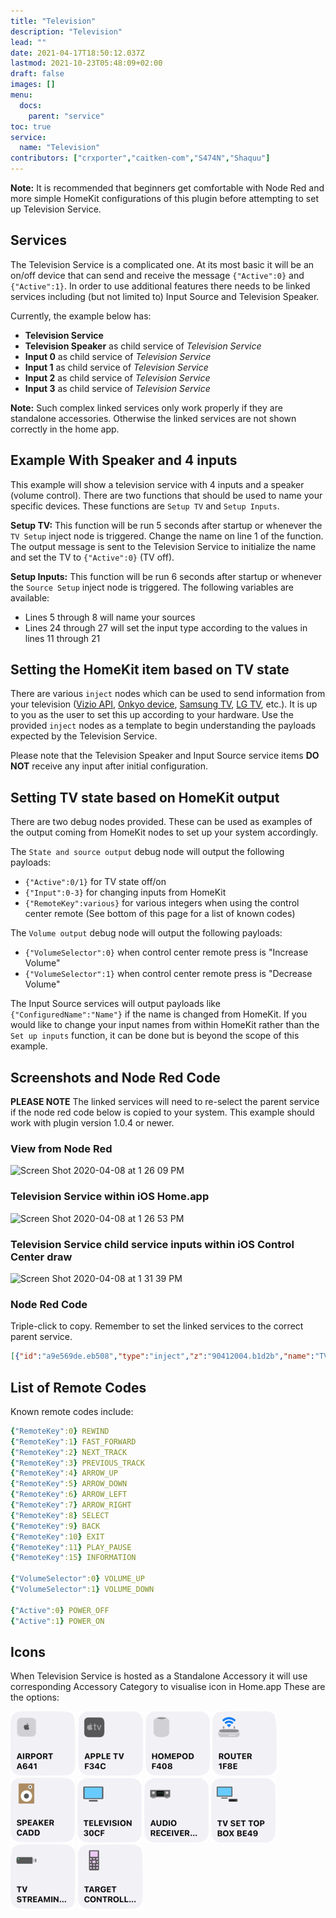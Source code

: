 ```yaml
---
title: "Television"
description: "Television"
lead: ""
date: 2021-04-17T18:50:12.037Z
lastmod: 2021-10-23T05:48:09+02:00
draft: false
images: []
menu:
  docs:
    parent: "service"
toc: true
service:
  name: "Television"
contributors: ["crxporter","caitken-com","S474N","Shaquu"]
---
```


**Note:** It is recommended that beginners get comfortable with Node Red and more simple HomeKit configurations of this plugin before attempting to set up Television Service.

## Services

The Television Service is a complicated one. At its most basic it will be an on/off device that can send and receive the message `{"Active":0}` and `{"Active":1}`. In order to use additional features there needs to be linked services including (but not limited to) Input Source and Television Speaker.

Currently, the example below has:

* **Television Service**
* **Television Speaker** as child service of _Television Service_
* **Input 0** as child service of _Television Service_
* **Input 1** as child service of _Television Service_
* **Input 2** as child service of _Television Service_
* **Input 3** as child service of _Television Service_

**Note:** Such complex linked services only work properly if they are standalone accessories. Otherwise the linked services are not shown correctly in the home app.

## Example With Speaker and 4 inputs

This example will show a television service with 4 inputs and a speaker (volume control). There are two functions that should be used to name your specific devices. These functions are `Setup TV` and `Setup Inputs`.

**Setup TV:**
This function will be run 5 seconds after startup or whenever the `TV Setup` inject node is triggered. Change the name on line 1 of the function. The output message is sent to the Television Service to initialize the name and set the TV to `{"Active":0}` (TV off).

**Setup Inputs:**
This function will be run 6 seconds after startup or whenever the `Source Setup` inject node is triggered. The following variables are available:

* Lines 5 through 8 will name your sources
* Lines 24 through 27 will set the input type according to the values in lines 11 through 21

## Setting the HomeKit item based on TV state

There are various `inject` nodes which can be used to send information from your television ([Vizio API](https://github.com/exiva/Vizio_SmartCast_API), [Onkyo device](https://github.com/estbeetoo/node-red-contrib-eiscp), [Samsung TV](https://github.com/Toxblh/node-red-contrib-samsung-tv-control), [LG TV](https://github.com/hobbyquaker/node-red-contrib-lgtv), etc.). It is up to you as the user to set this up according to your hardware. Use the provided `inject` nodes as a template to begin understanding the payloads expected by the Television Service.

Please note that the Television Speaker and Input Source service items **DO NOT** receive any input after initial configuration.

## Setting TV state based on HomeKit output

There are two debug nodes provided. These can be used as examples of the output coming from HomeKit nodes to set up your system accordingly.

The `State and source output` debug node will output the following payloads:

* `{"Active":0/1}` for TV state off/on
* `{"Input":0-3}` for changing inputs from HomeKit
* `{"RemoteKey":various}` for various integers when using the control center remote (See bottom of this page for a list of known codes)

The `Volume output` debug node will output the following payloads:

* `{"VolumeSelector":0}` when control center remote press is "Increase Volume"
* `{"VolumeSelector":1}` when control center remote press is "Decrease Volume"

The Input Source services will output payloads like `{"ConfiguredName":"Name"}` if the name is changed from HomeKit. If you would like to change your input names from within HomeKit rather than the `Set up inputs` function, it can be done but is beyond the scope of this example.

## Screenshots and Node Red Code

**PLEASE NOTE** The linked services will need to re-select the parent service if the node red code below is copied to your system. This example should work with plugin version 1.0.4 or newer.

### View from Node Red

![Screen Shot 2020-04-08 at 1 26 09 PM](https://user-images.githubusercontent.com/38265886/78819862-83201b80-799c-11ea-88d0-82d67249dcf3.png)

### Television Service within iOS Home.app

![Screen Shot 2020-04-08 at 1 26 53 PM](https://user-images.githubusercontent.com/38265886/78819919-9d59f980-799c-11ea-804f-5642fbb81f4e.png)

### Television Service child service inputs within iOS Control Center draw

![Screen Shot 2020-04-08 at 1 31 39 PM](https://user-images.githubusercontent.com/38265886/78820371-486ab300-799d-11ea-88a7-dbc746c780ad.png)

### Node Red Code

Triple-click to copy. Remember to set the linked services to the correct parent service.

```json
[{"id":"a9e569de.eb508","type":"inject","z":"90412004.b1d2b","name":"TV on","topic":"","payload":"{\"Active\":1}","payloadType":"json","repeat":"","crontab":"","once":false,"onceDelay":0.1,"x":310,"y":960,"wires":[["93bc492d.3d6848"]]},{"id":"250f61e5.cdbe8e","type":"inject","z":"90412004.b1d2b","name":"TV off","topic":"","payload":"{\"Active\":0}","payloadType":"json","repeat":"","crontab":"","once":false,"onceDelay":0.1,"x":310,"y":1000,"wires":[["93bc492d.3d6848"]]},{"id":"db46bcc.eec00c","type":"debug","z":"90412004.b1d2b","name":"State and source output","active":true,"tosidebar":true,"console":false,"tostatus":false,"complete":"payload","targetType":"msg","x":990,"y":960,"wires":[]},{"id":"d01e0a4e.49da68","type":"debug","z":"90412004.b1d2b","name":"Volume output","active":true,"tosidebar":true,"console":false,"tostatus":false,"complete":"payload","targetType":"msg","x":1000,"y":1280,"wires":[]},{"id":"26b7c791.d278","type":"inject","z":"90412004.b1d2b","name":"TV Setup","topic":"","payload":"","payloadType":"date","repeat":"","crontab":"","once":true,"onceDelay":"5","x":320,"y":900,"wires":[["404e9088.92a208"]]},{"id":"2028cd20.56072a","type":"inject","z":"90412004.b1d2b","name":"Source Setup","topic":"","payload":"","payloadType":"date","repeat":"","crontab":"","once":true,"onceDelay":"6","x":320,"y":1360,"wires":[["ab0cd2f6.17b038"]]},{"id":"404e9088.92a208","type":"function","z":"90412004.b1d2b","name":"Setup TV","func":"var name = \"Television\";\n\nmsg.payload = {\n \"ConfiguredName\": name,\n \"ActiveIdentifier\" : 0,\n \"SleepDiscoveryMode\" : 0,\n \"Active\" : 0\n};\nreturn msg;","outputs":1,"noerr":0,"x":500,"y":900,"wires":[["93bc492d.3d6848"]]},{"id":"8e8be1d8.38174","type":"inject","z":"90412004.b1d2b","name":"Input 1","topic":"","payload":"{\"ActiveIdentifier\":1}","payloadType":"json","repeat":"","crontab":"","once":false,"onceDelay":0.1,"x":310,"y":1120,"wires":[["93bc492d.3d6848"]]},{"id":"27b2cba.39cb534","type":"inject","z":"90412004.b1d2b","name":"Input 0","topic":"","payload":"{\"ActiveIdentifier\":0}","payloadType":"json","repeat":"","crontab":"","once":false,"onceDelay":0.1,"x":310,"y":1080,"wires":[["93bc492d.3d6848"]]},{"id":"212a935c.2d79f4","type":"inject","z":"90412004.b1d2b","name":"Input 2","topic":"","payload":"{\"ActiveIdentifier\":2}","payloadType":"json","repeat":"","crontab":"","once":false,"onceDelay":0.1,"x":310,"y":1160,"wires":[["93bc492d.3d6848"]]},{"id":"fd8b49ca.2333b","type":"inject","z":"90412004.b1d2b","name":"Input 3","topic":"","payload":"{\"ActiveIdentifier\":3}","payloadType":"json","repeat":"","crontab":"","once":false,"onceDelay":0.1,"x":310,"y":1200,"wires":[["93bc492d.3d6848"]]},{"id":"ab0cd2f6.17b038","type":"function","z":"90412004.b1d2b","name":"Set up inputs","func":"// This function will initialize and name inputs\n// it is set to work with 4 inputs\n\n// INPUT SOURCE NAMES\nvar input0 = \"HDMI 1\";\nvar input1 = \"HDMI 2\";\nvar input2 = \"Apple TV\";\nvar input3 = \"Wii U\";\n\n// INPUT SOURCE TYPES\nvar OTHER = 0;\nvar HOME_SCREEN = 1;\nvar TUNER = 2;\nvar HDMI = 3;\nvar COMPOSITE_VIDEO = 4;\nvar S_VIDEO = 5;\nvar COMPONENT_VIDEO = 6;\nvar DVI = 7;\nvar AIRPLAY = 8;\nvar USB = 9;\nvar APPLICATION = 10;\n\n// Configure your input types based on options above\nvar input0type = HDMI;\nvar input1type = HDMI;\nvar input2type = HDMI;\nvar input3type = COMPOSITE_VIDEO;\n\n\n// Duplicate or remove sets if you have more or fewer inputs\nvar msg0={};\nvar msg1={};\nvar msg2={};\nvar msg3={};\n\nmsg0.payload = {\n    \"Identifier\": 0,\n    \"IsConfigured\" : 1,\n    \"ConfiguredName\": input0,\n    \"InputSourceType\": input0type\n};\nmsg1.payload = {\n    \"Identifier\": 1,\n    \"IsConfigured\" : 1,\n    \"ConfiguredName\": input1,\n    \"InputSourceType\": input1type\n};\nmsg2.payload = {\n    \"Identifier\": 2,\n    \"IsConfigured\" : 1,\n    \"ConfiguredName\": input2,\n    \"InputSourceType\": input2type\n};\nmsg3.payload = {\n    \"Identifier\": 3,\n    \"IsConfigured\" : 1,\n    \"ConfiguredName\" : input3,\n    \"InputSourceType\" : input3type\n};\nreturn [msg0,msg1,msg2,msg3];","outputs":4,"noerr":0,"x":530,"y":1360,"wires":[["8ff895bc.7b935"],["f74be9ff.fa82a8"],["497e4a93.2cfab4"],["5213369b.218d48"]]},{"id":"93bc492d.3d6848","type":"homekit-service","z":"90412004.b1d2b","isParent":true,"bridge":"f6a4260d.7e51e","parentService":"","name":"Television Example","serviceName":"Television","topic":"","filter":false,"manufacturer":"Default Manufacturer","model":"Default Model","serialNo":"Default Serial Number","cameraConfigVideoProcessor":"ffmpeg","cameraConfigSource":"","cameraConfigStillImageSource":"","cameraConfigMaxStreams":2,"cameraConfigMaxWidth":1280,"cameraConfigMaxHeight":720,"cameraConfigMaxFPS":10,"cameraConfigMaxBitrate":300,"cameraConfigVideoCodec":"libx264","cameraConfigAudioCodec":"libfdk_aac","cameraConfigAudio":false,"cameraConfigPacketSize":1316,"cameraConfigVerticalFlip":false,"cameraConfigHorizontalFlip":false,"cameraConfigMapVideo":"0:0","cameraConfigMapAudio":"0:1","cameraConfigVideoFilter":"scale=1280:720","cameraConfigAdditionalCommandLine":"-tune zerolatency","cameraConfigDebug":false,"cameraConfigSnapshotOutput":"disabled","cameraConfigInterfaceName":"","characteristicProperties":"{\n    \"RemoteKey\":null\n}","x":730,"y":960,"wires":[[],["db46bcc.eec00c"]]},{"id":"983c3244.9dfbe8","type":"homekit-service","z":"90412004.b1d2b","isParent":false,"bridge":"f6a4260d.7e51e","parentService":"86669c0b.9dfec8","name":"Television Speaker","serviceName":"TelevisionSpeaker","topic":"","filter":false,"manufacturer":"Default Manufacturer","model":"Default Model","serialNo":"Default Serial Number","cameraConfigVideoProcessor":"ffmpeg","cameraConfigSource":"","cameraConfigStillImageSource":"","cameraConfigMaxStreams":2,"cameraConfigMaxWidth":1280,"cameraConfigMaxHeight":720,"cameraConfigMaxFPS":10,"cameraConfigMaxBitrate":300,"cameraConfigVideoCodec":"libx264","cameraConfigAudioCodec":"libfdk_aac","cameraConfigAudio":false,"cameraConfigPacketSize":1316,"cameraConfigVerticalFlip":false,"cameraConfigHorizontalFlip":false,"cameraConfigMapVideo":"0:0","cameraConfigMapAudio":"0:1","cameraConfigVideoFilter":"scale=1280:720","cameraConfigAdditionalCommandLine":"-tune zerolatency","cameraConfigDebug":false,"cameraConfigSnapshotOutput":"disabled","cameraConfigInterfaceName":"","characteristicProperties":"{\n    \"VolumeControlType\":1,\n    \"VolumeSelector\":true\n}","x":730,"y":1280,"wires":[[],["d01e0a4e.49da68"]]},{"id":"8ff895bc.7b935","type":"homekit-service","z":"90412004.b1d2b","isParent":false,"bridge":"","parentService":"86669c0b.9dfec8","name":"Input 0","serviceName":"InputSource","topic":"","filter":false,"manufacturer":"Default Manufacturer","model":"Default Model","serialNo":"Default Serial Number","cameraConfigVideoProcessor":"ffmpeg","cameraConfigSource":"","cameraConfigStillImageSource":"","cameraConfigMaxStreams":2,"cameraConfigMaxWidth":1280,"cameraConfigMaxHeight":720,"cameraConfigMaxFPS":10,"cameraConfigMaxBitrate":300,"cameraConfigVideoCodec":"libx264","cameraConfigAudioCodec":"libfdk_aac","cameraConfigAudio":false,"cameraConfigPacketSize":1316,"cameraConfigVerticalFlip":false,"cameraConfigHorizontalFlip":false,"cameraConfigMapVideo":"0:0","cameraConfigMapAudio":"0:1","cameraConfigVideoFilter":"scale=1280:720","cameraConfigAdditionalCommandLine":"-tune zerolatency","cameraConfigDebug":false,"cameraConfigSnapshotOutput":"disabled","cameraConfigInterfaceName":"","characteristicProperties":"{}","x":760,"y":1340,"wires":[[],[]]},{"id":"f74be9ff.fa82a8","type":"homekit-service","z":"90412004.b1d2b","isParent":false,"bridge":"","parentService":"86669c0b.9dfec8","name":"Input 1","serviceName":"InputSource","topic":"","filter":false,"manufacturer":"Default Manufacturer","model":"Default Model","serialNo":"Default Serial Number","cameraConfigVideoProcessor":"ffmpeg","cameraConfigSource":"","cameraConfigStillImageSource":"","cameraConfigMaxStreams":2,"cameraConfigMaxWidth":1280,"cameraConfigMaxHeight":720,"cameraConfigMaxFPS":10,"cameraConfigMaxBitrate":300,"cameraConfigVideoCodec":"libx264","cameraConfigAudioCodec":"libfdk_aac","cameraConfigAudio":false,"cameraConfigPacketSize":1316,"cameraConfigVerticalFlip":false,"cameraConfigHorizontalFlip":false,"cameraConfigMapVideo":"0:0","cameraConfigMapAudio":"0:1","cameraConfigVideoFilter":"scale=1280:720","cameraConfigAdditionalCommandLine":"-tune zerolatency","cameraConfigDebug":false,"cameraConfigSnapshotOutput":"disabled","cameraConfigInterfaceName":"","characteristicProperties":"{}","x":760,"y":1400,"wires":[[],[]]},{"id":"497e4a93.2cfab4","type":"homekit-service","z":"90412004.b1d2b","isParent":false,"bridge":"","parentService":"86669c0b.9dfec8","name":"Input 2","serviceName":"InputSource","topic":"","filter":false,"manufacturer":"Default Manufacturer","model":"Default Model","serialNo":"Default Serial Number","cameraConfigVideoProcessor":"ffmpeg","cameraConfigSource":"","cameraConfigStillImageSource":"","cameraConfigMaxStreams":2,"cameraConfigMaxWidth":1280,"cameraConfigMaxHeight":720,"cameraConfigMaxFPS":10,"cameraConfigMaxBitrate":300,"cameraConfigVideoCodec":"libx264","cameraConfigAudioCodec":"libfdk_aac","cameraConfigAudio":false,"cameraConfigPacketSize":1316,"cameraConfigVerticalFlip":false,"cameraConfigHorizontalFlip":false,"cameraConfigMapVideo":"0:0","cameraConfigMapAudio":"0:1","cameraConfigVideoFilter":"scale=1280:720","cameraConfigAdditionalCommandLine":"-tune zerolatency","cameraConfigDebug":false,"cameraConfigSnapshotOutput":"disabled","cameraConfigInterfaceName":"","characteristicProperties":"{}","x":760,"y":1460,"wires":[[],[]]},{"id":"5213369b.218d48","type":"homekit-service","z":"90412004.b1d2b","isParent":false,"bridge":"","parentService":"86669c0b.9dfec8","name":"Input 3","serviceName":"InputSource","topic":"","filter":false,"manufacturer":"Default Manufacturer","model":"Default Model","serialNo":"Default Serial Number","cameraConfigVideoProcessor":"ffmpeg","cameraConfigSource":"","cameraConfigStillImageSource":"","cameraConfigMaxStreams":2,"cameraConfigMaxWidth":1280,"cameraConfigMaxHeight":720,"cameraConfigMaxFPS":10,"cameraConfigMaxBitrate":300,"cameraConfigVideoCodec":"libx264","cameraConfigAudioCodec":"libfdk_aac","cameraConfigAudio":false,"cameraConfigPacketSize":1316,"cameraConfigVerticalFlip":false,"cameraConfigHorizontalFlip":false,"cameraConfigMapVideo":"0:0","cameraConfigMapAudio":"0:1","cameraConfigVideoFilter":"scale=1280:720","cameraConfigAdditionalCommandLine":"-tune zerolatency","cameraConfigDebug":false,"cameraConfigSnapshotOutput":"disabled","cameraConfigInterfaceName":"","characteristicProperties":"{}","x":760,"y":1520,"wires":[[],[]]},{"id":"f6a4260d.7e51e","type":"homekit-bridge","z":"","bridgeName":"Television Wiki","pinCode":"111-11-111","port":"","allowInsecureRequest":false,"manufacturer":"Default Manufacturer","model":"Default Model","serialNo":"Default Serial Number","customMdnsConfig":false,"mdnsMulticast":true,"mdnsInterface":"","mdnsPort":"","mdnsIp":"","mdnsTtl":"","mdnsLoopback":true,"mdnsReuseAddr":true,"allowMessagePassthrough":false}]
```

## List of Remote Codes

Known remote codes include:

```yaml
{"RemoteKey":0} REWIND
{"RemoteKey":1} FAST_FORWARD
{"RemoteKey":2} NEXT_TRACK
{"RemoteKey":3} PREVIOUS_TRACK
{"RemoteKey":4} ARROW_UP
{"RemoteKey":5} ARROW_DOWN
{"RemoteKey":6} ARROW_LEFT
{"RemoteKey":7} ARROW_RIGHT
{"RemoteKey":8} SELECT
{"RemoteKey":9} BACK
{"RemoteKey":10} EXIT
{"RemoteKey":11} PLAY_PAUSE
{"RemoteKey":15} INFORMATION

{"VolumeSelector":0} VOLUME_UP
{"VolumeSelector":1} VOLUME_DOWN

{"Active":0} POWER_OFF
{"Active":1} POWER_ON
```

## Icons

When Television Service is hosted as a Standalone Accessory it will use corresponding Accessory Category to visualise icon in Home.app
These are the options:

![Airport](icons/small/tv_category_airport.png "AIRPORT")
![Apple TV](icons/small/tv_category_apple_tv.png "APPLE_TV")
![HomePod](icons/small/tv_category_homepod.png "HOMEPOD")
![Router](icons/small/tv_category_router.png "ROUTER")
![Speaker](icons/small/tv_category_speaker.png "SPEAKER")
![Television](icons/small/tv_category_television.png "TELEVISION")
![Audio Receiver](icons/small/tv_category_audio_receiver.png "AUDIO_RECEIVED")
![TV Set Top Box](icons/small/tv_category_tv_set_top_box.png "TV_SET_TOP_BOX")
![TV Streaming Stick](icons/small/tv_category_tv_streaming_stick.png "TV_STREAMING_STICK")
![Target Controller](icons/small/tv_category_target_controller.png "TARGET_CONTROLLER")
